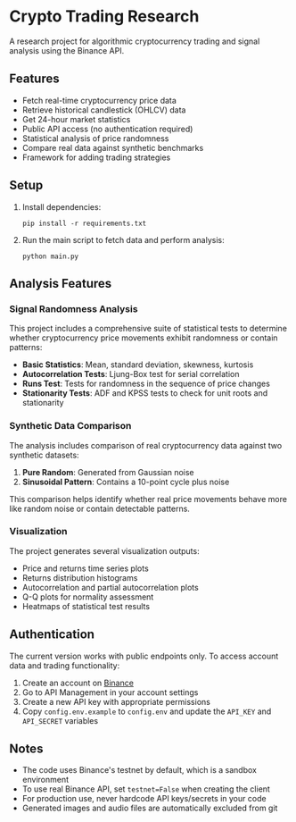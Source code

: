 # Crypto Trading Research

A research project for algorithmic cryptocurrency trading and signal analysis using the Binance API.

## Features

- Fetch real-time cryptocurrency price data
- Retrieve historical candlestick (OHLCV) data
- Get 24-hour market statistics
- Public API access (no authentication required)
- Statistical analysis of price randomness
- Compare real data against synthetic benchmarks
- Framework for adding trading strategies

## Setup

1. Install dependencies:

   ```
   pip install -r requirements.txt
   ```

2. Run the main script to fetch data and perform analysis:

   ```
   python main.py
   ```

## Analysis Features

### Signal Randomness Analysis

This project includes a comprehensive suite of statistical tests to determine whether cryptocurrency price movements exhibit randomness or contain patterns:

- **Basic Statistics**: Mean, standard deviation, skewness, kurtosis
- **Autocorrelation Tests**: Ljung-Box test for serial correlation
- **Runs Test**: Tests for randomness in the sequence of price changes
- **Stationarity Tests**: ADF and KPSS tests to check for unit roots and stationarity

### Synthetic Data Comparison

The analysis includes comparison of real cryptocurrency data against two synthetic datasets:

1. **Pure Random**: Generated from Gaussian noise
2. **Sinusoidal Pattern**: Contains a 10-point cycle plus noise

This comparison helps identify whether real price movements behave more like random noise or contain detectable patterns.

### Visualization

The project generates several visualization outputs:

- Price and returns time series plots
- Returns distribution histograms
- Autocorrelation and partial autocorrelation plots
- Q-Q plots for normality assessment
- Heatmaps of statistical test results

## Authentication

The current version works with public endpoints only. To access account data and trading functionality:

1. Create an account on [Binance](https://www.binance.com/)
2. Go to API Management in your account settings
3. Create a new API key with appropriate permissions
4. Copy `config.env.example` to `config.env` and update the `API_KEY` and `API_SECRET` variables

## Notes

- The code uses Binance's testnet by default, which is a sandbox environment
- To use real Binance API, set `testnet=False` when creating the client
- For production use, never hardcode API keys/secrets in your code
- Generated images and audio files are automatically excluded from git

